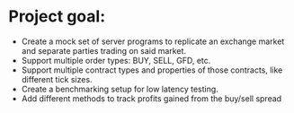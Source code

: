 # Project goal:
- Create a mock set of server programs to replicate an exchange market and separate parties trading on said market.
- Support multiple order types: BUY, SELL, GFD, etc.
- Support multiple contract types and properties of those contracts, like different tick sizes.
- Create a benchmarking setup for low latency testing.
- Add different methods to track profits gained from the buy/sell spread
